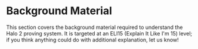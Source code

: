 # Background Material

This section covers the background material required to understand the Halo 2 proving
system. It is targeted at an ELI15 (Explain It Like I'm 15) level; if you think anything
could do with additional explanation, let us know!
